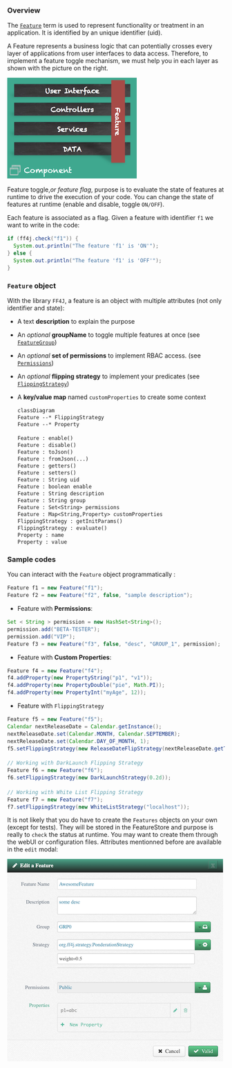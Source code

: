 <link rel="stylesheet" href="https://maxcdn.bootstrapcdn.com/font-awesome/4.6.1/css/font-awesome.min.css">

### Overview

The [`Feature`](https://github.com/clun/ff4j/blob/master/ff4j-core/src/main/java/org/ff4j/core/Feature.java) term is used to represent functionality or treatment in an application. 
It is identified by an unique identifier (uid). 

A Feature represents a business logic that can potentially crosses every layer 
of applications from user interfaces to data access. Therefore, to implement 
a feature toggle mechanism, we must help you in each layer as shown with the 
picture on the right.

![pic](../../img/fig-01-feature.png)

Feature toggle,_or feature flag_, purpose is to evaluate the state of features at runtime to drive the execution of your code. You can change the state of features at runtime (enable and disable, toggle `ON/OFF`). 

Each feature is associated as a flag. 
Given a feature with identifier `f1` we want to write in the code:

```java
if (ff4j.check("f1")) {
  System.out.println("The feature 'f1' is 'ON'");
} else {
  System.out.println("The feature 'f1' is 'OFF'");    
}
```

### `Feature` object

With the library `FF4J`, a feature is an object with multiple attributes (not only identifier and state): 

- A text **description** to explain the purpose
- An _optional_ **groupName** to toggle multiple features at once (see [`FeatureGroup`](#group))
- An _optional_ **set of permissions** to implement RBAC access. (see [`Permissions`](#permissions-and-security))
- An _optional_ **flipping strategy** to implement your predicates (see [`FlippingStrategy`](#flipping-strategy))
- A **key/value map** named `customProperties` to create some context

    ```mermaid
    classDiagram
    Feature --* FlippingStrategy
    Feature --* Property
    
    Feature : enable()
    Feature : disable()
    Feature : toJson()
    Feature : fromJson(...)  
    Feature : getters()
    Feature : setters()
    Feature : String uid
    Feature : boolean enable
    Feature : String description
    Feature : String group
    Feature : Set<String> permissions
    Feature : Map<String,Property> customProperties
    FlippingStrategy : getInitParams()
    FlippingStrategy : evaluate()
    Property : name
    Property : value
    ```

### Sample codes

You can interact with the `Feature` object programmatically :

```java
Feature f1 = new Feature("f1");
Feature f2 = new Feature("f2", false, "sample description");
```

- Feature with **Permissions**:

```java
Set < String > permission = new HashSet<String>();
permission.add("BETA-TESTER");
permission.add("VIP");
Feature f3 = new Feature("f3", false, "desc", "GROUP_1", permission);
```

- Feature with **Custom Properties**:

```java
Feature f4 = new Feature("f4");
f4.addProperty(new PropertyString("p1", "v1"));
f4.addProperty(new PropertyDouble("pie", Math.PI));
f4.addProperty(new PropertyInt("myAge", 12));
```

- Feature with `FlippingStrategy`

```java
Feature f5 = new Feature("f5");
Calendar nextReleaseDate = Calendar.getInstance();
nextReleaseDate.set(Calendar.MONTH, Calendar.SEPTEMBER);
nextReleaseDate.set(Calendar.DAY_OF_MONTH, 1);
f5.setFlippingStrategy(new ReleaseDateFlipStrategy(nextReleaseDate.getTime()));

// Working with DarkLaunch Flipping Strategy
Feature f6 = new Feature("f6");
f6.setFlippingStrategy(new DarkLaunchStrategy(0.2d));        

// Working with White List Flipping Strategy
Feature f7 = new Feature("f7");
f7.setFlippingStrategy(new WhiteListStrategy("localhost"));
```

It is not likely that you do have to create the `Features` objects on your own (except for tests). They will be stored in the FeatureStore and purpose is really to `check` the status at runtime. You may want to create them through the webUI or configuration files. Attributes mentionned before are available in the `edit` modal:

![pic](../../img/fig-02-feature.png)
